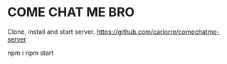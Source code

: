 # COME CHAT ME BRO

Clone, install and start server.
https://github.com/carlorre/comechatme-server

npm i
npm start

